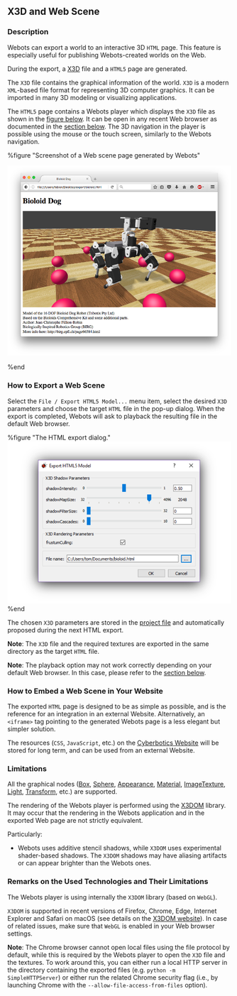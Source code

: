 ## X3D and Web Scene

### Description

Webots can export a world to an interactive 3D `HTML` page.
This feature is especially useful for publishing Webots-created worlds on the Web.

During the export, a [X3D](http://www.web3d.org/x3d/what-x3d) file and a `HTML5` page are generated.

The `X3D` file contains the graphical information of the world.
`X3D` is a modern `XML`-based file format for representing 3D computer graphics.
It can be imported in many 3D modeling or visualizing applications.

The `HTML5` page contains a Webots player which displays the `X3D` file as shown in the [figure below](#screenshot-of-a-web-scene-page-generated-by-webots).
It can be open in any recent Web browser as documented in the [section below](#remarks-on-the-used-technologies-and-their-limitations).
The 3D navigation in the player is possible using the mouse or the touch screen, similarly to the Webots navigation.

%figure "Screenshot of a Web scene page generated by Webots"

![web-scene.png](images/web-scene.png)

%end

### How to Export a Web Scene

Select the `File / Export HTML5 Model...` menu item, select the desired `X3D` parameters and choose the target `HTML` file in the pop-up dialog.
When the export is completed, Webots will ask to playback the resulting file in the default Web browser.

%figure "The HTML export dialog."
![html-export-dialog.png](images/html-export-dialog.png)
%end

The chosen `X3D` parameters are stored in the [project file](the-standard-file-hierarchy-of-a-project.md#the-project-files) and automatically proposed during the next HTML export.

**Note**: The `X3D` file and the required textures are exported in the same directory as the target `HTML` file.

**Note**: The playback option may not work correctly depending on your default Web browser.
In this case, please refer to the [section below](#remarks-on-the-used-technologies-and-their-limitations).

### How to Embed a Web Scene in Your Website

The exported `HTML` page is designed to be as simple as possible, and is the reference for an integration in an external Website.
Alternatively, an `<iframe>` tag pointing to the generated Webots page is a less elegant but simpler solution.

The resources (`CSS`, `JavaScript`, etc.) on the [Cyberbotics Website](https://www.cyberbotics.com) will be stored for long term, and can be used from an external Website.

### Limitations

All the graphical nodes ([Box](../reference/box.md), [Sphere](../reference/sphere.md), [Appearance](../reference/appearance.md), [Material](../reference/material.md), [ImageTexture](../reference/imagetexture.md), [Light](../reference/light.md), [Transform](../reference/transform.md), etc.) are supported.

The rendering of the Webots player is performed using the [X3DOM](http://www.x3dom.org) library.
It may occur that the rendering in the Webots application and in the exported Web page are not strictly equivalent.

Particularly:

- Webots uses additive stencil shadows, while `X3DOM` uses experimental shader-based shadows.
The `X3DOM` shadows may have aliasing artifacts or can appear brighter than the Webots ones.

### Remarks on the Used Technologies and Their Limitations

The Webots player is using internally the `X3DOM` library (based on `WebGL`).

`X3DOM` is supported in recent versions of Firefox, Chrome, Edge, Internet Explorer and Safari on macOS (see details on the [X3DOM website](http://www.x3dom.org)).
In case of related issues, make sure that `WebGL` is enabled in your Web browser settings.

**Note**: The Chrome browser cannot open local files using the file protocol by default, while this is required by the Webots player to open the `X3D` file and the textures.
To work around this, you can either run a local HTTP server in the directory containing the exported files (e.g. `python -m SimpleHTTPServer`) or either run the related Chrome security flag (i.e., by launching Chrome with the `--allow-file-access-from-files` option).
